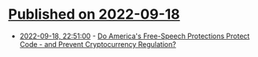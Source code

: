 # [Published on 2022-09-18](index.md)

* [2022-09-18, 22:51:00](https://yro.slashdot.org/story/22/09/18/2246254/do-americas-free-speech-protections-protect-code---and-prevent-cryptocurrency-regulation?utm_source=rss1.0mainlinkanon&utm_medium=feed) - [Do America's Free-Speech Protections Protect Code - and Prevent Cryptocurrency Regulation?](https://yro.slashdot.org/story/22/09/18/2246254/do-americas-free-speech-protections-protect-code---and-prevent-cryptocurrency-regulation?utm_source=rss1.0mainlinkanon&utm_medium=feed)
